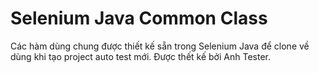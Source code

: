# Selenium Java Common Class
Các hàm dùng chung được thiết kế sẵn trong Selenium Java để clone về dùng khi tạo project auto test mới. Được thết kế bởi Anh Tester.
